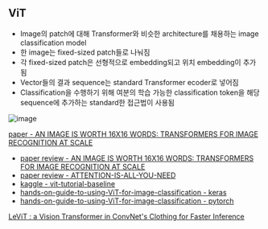 ## ViT
- Image의 patch에 대해 Transformer와 비슷한 architecture를 채용하는 image classification model  
- 한 image는 fixed-sized patch들로 나눠짐  
- 각 fixed-sized patch은 선형적으로 embedding되고 위치 embedding이 추가됨  
- Vector들의 결과 sequence는 standard Transformer ecoder로 넣어짐  
- Classification을 수행하기 위해 여분의 학습 가능한 classification token을 해당 sequence에 추가하는 standard한 접근법이 사용됨  

![image](https://user-images.githubusercontent.com/50016477/176384438-7a4637e9-bd5c-481e-ac86-891f372814f9.png)


[paper - AN IMAGE IS WORTH 16X16 WORDS:
TRANSFORMERS FOR IMAGE RECOGNITION AT SCALE](https://arxiv.org/pdf/2010.11929.pdf)  
- [paper review -  AN IMAGE IS WORTH 16X16 WORDS:
TRANSFORMERS FOR IMAGE RECOGNITION AT SCALE](https://hipgyung.tistory.com/entry/%EC%89%BD%EA%B2%8C-%EC%9D%B4%ED%95%B4%ED%95%98%EB%8A%94-ViTVision-Transformer-%EB%85%BC%EB%AC%B8-%EB%A6%AC%EB%B7%B0-An-Image-is-Worth-16x16-Words-Transformers-for-Image-Recognition-at-Scale)  
- [paper review - ATTENTION-IS-ALL-YOU-NEED](https://hipgyung.tistory.com/entry/ATTENTION-IS-ALL-YOU-NEED-%EB%85%BC%EB%AC%B8-%EB%A6%AC%EB%B7%B0)  
- [kaggle - vit-tutorial-baseline](https://www.kaggle.com/code/abhinand05/vision-transformer-vit-tutorial-baseline/notebook)  
- [hands-on-guide-to-using-ViT-for-image-classification - keras](https://analyticsindiamag.com/hands-on-guide-to-using-vision-transformer-for-image-classification/)  
- [hands-on-guide-to-using-ViT-for-image-classification - pytorch](https://analyticsindiamag.com/hands-on-vision-transformers-with-pytorch/)  

[LeViT : a Vision Transformer in ConvNet's Clothing for Faster Inference](https://github.com/facebookresearch/LeViT)  
